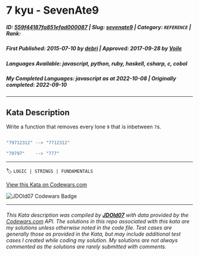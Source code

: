 # 7 kyu - SevenAte9

##### **ID**: [559f44187fa851efad000087](https://www.codewars.com/kata/559f44187fa851efad000087) | **Slug**: [sevenate9](https://www.codewars.com/kata/559f44187fa851efad000087) | **Category**: `REFERENCE` | **Rank**: <span style="color:white">7 kyu</span>

##### **First Published**: 2015-07-10 ***by*** [debri](https://www.codewars.com/users/debri) | **Approved**: 2017-09-28 ***by*** [Voile](https://www.codewars.com/users/Voile)

##### **Languages Available**: javascript, python, ruby, haskell, csharp, c, cobol

##### **My Completed Languages**: javascript ***as at*** 2022-10-08 | **Originally completed**: 2022-09-10

---

## Kata Description


Write a function that removes every lone `9` that is inbetween `7`s.



```javascript

"79712312" --> "7712312"

"79797"    --> "777"

```

---


🏷 `LOGIC | STRINGS | FUNDAMENTALS`


[View this Kata on Codewars.com](https://www.codewars.com/kata/559f44187fa851efad000087)

![](https://www.codewars.com/users/jdold07/badges/large "JDOld07 Codewars Badge")

---

###### *This Kata description was compiled by [**JDOld07**](https://tpstech.dev) with data provided by the [Codewars.com](https://www.codewars.com) API.  The solutions in this repo associated with this kata are my solutions unless otherwise noted in the code file.  Test cases are generally those as provided in the Kata, but may include additional test cases I created while coding my solution.  My solutions are not always commented as the solutions are rarely submitted with comments.*
